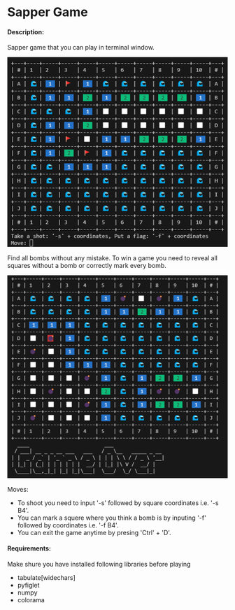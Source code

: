 # Sapper Game
#### Description:
Sapper game that you can play in terminal window.

![Screenshot 1](Sapper_1.png)

Find all bombs without any mistake. To win a game you need to reveal all squares without a bomb or correctly mark every bomb.

![Screenshot 2](Sapper_2.png)

Moves:
- To shoot you need to input '-s' followed by square coordinates i.e. '-s B4'.
- You can mark a squere where you think a bomb is by inputing '-f' followed by coordinates i.e. '-f B4'.
- You can exit the game anytime by presing 'Ctrl' + 'D'.

#### Requirements:

Make shure you have installed following libraries before playing
- tabulate[widechars]
- pyfiglet
- numpy
- colorama
